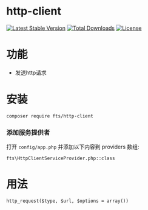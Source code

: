 # http-client
[![Latest Stable Version](https://poser.pugx.org/fts/http-client/v/stable)](https://packagist.org/packages/fts/http-client)
[![Total Downloads](https://poser.pugx.org/fts/http-client/downloads)](https://packagist.org/packages/fts/http-client)
[![License](https://poser.pugx.org/fts/http-client/license)](https://packagist.org/packages/fts/http-client)

# 功能
* 发送http请求
# 安装
    composer require fts/http-client
### 添加服务提供者
打开 `config/app.php` 并添加以下内容到 providers 数组:
    
    fts\HttpClientServiceProvider.php::class
# 用法
    http_request($type, $url, $options = array())